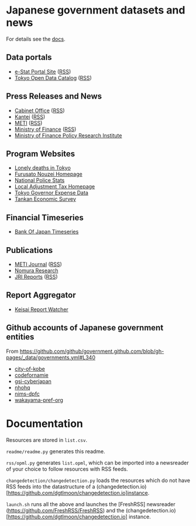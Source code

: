 # Japanese government datasets and news

For details see the [docs](#documentation).

## Data portals

- [e-Stat Portal Site](https://www.e-stat.go.jp/whats-new) ([RSS](https://www.e-stat.go.jp/news/rss/xml?refTarget=0101&haisinType=0100&category=all))
- [Tokyo Open Data Catalog](https://catalog.data.metro.tokyo.lg.jp/dataset) ([RSS](https://catalog.data.metro.tokyo.lg.jp/feeds/dataset.atom))

## Press Releases and News

- [Cabinet Office](https://www.cao.go.jp/index.html) ([RSS](https://www.cao.go.jp/rss/news.rdf))
- [Kantei](https://www.kantei.go.jp/) ([RSS](https://www.kantei.go.jp/index-jnews.rdf))
- [METI](https://www.meti.go.jp/press/index.html) ([RSS](https://www.meti.go.jp/ml_index_release_atom.xml))
- [Ministry of Finance](https://www.mof.go.jp) ([RSS](https://www.mof.go.jp/news.rss))
- [Ministry of Finance Policy Research Institute](https://www.mof.go.jp/pri/index.htm)

## Program Websites

- [Lonely deaths in Tokyo](https://www.fukushihoken.metro.tokyo.lg.jp/kansatsu/kodokushitoukei/index.html)
- [Furusato Nouzei Homepage](https://www.soumu.go.jp/main_sosiki/jichi_zeisei/czaisei/czaisei_seido/furusato/archive/)
- [National Police Stats](https://www.npa.go.jp/publications/statistics/sousa/statistics.html)
- [Local Adjustment Tax Homepage](https://www.soumu.go.jp/main_sosiki/c-zaisei/kouhu.html)
- [Tokyo Governor Expense Data](https://www.metro.tokyo.lg.jp/tosei/governor/governor/kosaihi/index.html)
- [Tankan Economic Survey](https://www.boj.or.jp/statistics/tk/index.htm/)

## Financial Timeseries

- [Bank Of Japan Timeseries](https://www.stat-search.boj.or.jp/index_en.html)

## Publications

- [METI Journal](https://journal.meti.go.jp/) ([RSS](https://meti-journal.jp/rss))
- [Nomura Research](https://www.nri.com/jp/knowledge/blog/lst?showall=True)
- [JRI Reports](https://www.jri.co.jp/report/year/) ([RSS](https://www.jri.co.jp/xml.jsp?id=12966))

## Report Aggregator

- [Keisai Report Watcher](http://www3.keizaireport.com/)

## Github accounts of Japanese government entities
From https://github.com/github/government.github.com/blob/gh-pages/_data/governments.yml#L340

- [city-of-kobe](https://github.com/city-of-kobe/)
- [codefornamie](https://github.com/codefornamie)
- [gsi-cyberjapan](https://github.com/gsi-cyberjapan)
- [nhohq](https://github.com/nhohq)
- [nims-dpfc](https://github.com/nims-dpfc)
- [wakayama-pref-org](https://github.com/wakayama-pref-org)


# Documentation

Resources are stored in `list.csv`. 

`readme/readme.py` generates this readme. 

`rss/opml.py` generates `list.opml`, which can be imported into a newsreader of your choice to follow resources with RSS feeds.

`changedetection/changedetection.py` loads the resources which do not have RSS feeds into the datastructure of a (changedetection.io)[https://github.com/dgtlmoon/changedetection.io]instance.

 `launch.sh` runs all the above and launches the [FreshRSS] newsreader (https://github.com/FreshRSS/FreshRSS) and the (changedetection.io)[https://github.com/dgtlmoon/changedetection.io] instance.

<!-- - TODO:
- 1-- Load rss feeds into fresh rss https://github.com/FreshRSS/FreshRSS/blob/edge/cli/README.md
- 2- Make a script that simultaneously launches change-detector and freshrss
- 3- Switch change-detector to docker version 
- 4- Launch change-detector and freshrss simultaneously with docker compose
- 5- Split the sites between those with an rss feed and those without. For those without, generate rss feed with change-detector. Then load all into freshrss. 
-->